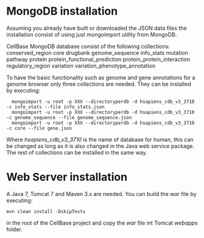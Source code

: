 MongoDB installation
======================

Assuming you already have built or downloaded the JSON data files the installation consist of using just mongoimport utility from MongoDB.

CellBase MongoDB database consist of the following collections:
conserved_region
core
drugbank
genome_sequence
info_stats
mutation
pathway
protein
protein_functional_prediction
protein_protein_interaction
regulatory_region
variation
variation_phenotype_annotation


To have the basic functionality such as genome and gene annotations for a genome browser only three collections are needed. They can be installed by executing:
```
  mongoimport -u root -p XXX --directoryperdb -d hsapiens_cdb_v3_3710 -c info_stats --file info_stats.json
  mongoimport -u root -p XXX --directoryperdb -d hsapiens_cdb_v3_3710 -c genome_sequence --file genome_sequence.json
  mongoimport -u root -p XXX --directoryperdb -d hsapiens_cdb_v3_3710 -c core --file gene.json
```

Where *hsapiens_cdb_v3_3710* is the name of database for human, this can be changed as long as it is also changed in the Java web service package. The rest of collections can be installed in the same way.


Web Server installation
=======================
A Java 7, Tomcat 7 and Maven 3.x are needed. You can build the _war_ file by executing:
```
mvn clean install -DskipTests
```

in the root of the CellBase project and copy the _war_ file int Tomcat _webapps_ folder.

